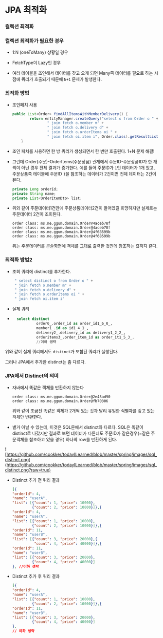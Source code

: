 # JPA 최적화

### 컬렉션 최적화

### 컬렉션 최적화가 필요한 경우

- 1:N (oneToMany) 상황일 경우

- FetchType이 Lazy인 경우 

- 여러 테이블을 조인해서 데이터를 갖고 오게 되면 Many쪽 데이터를 필요로 하는 시점에 쿼리가 호출되기 때문에 `N+1` 문제가 발생한다.

### 최적화 방법

- 조인페치 사용
  
  ```java
  public List<Order> findAllItemsWithMemberDelivery() {
          return entityManager.createQuery("select o from Order o " +
                  " join fetch o.member m" +
                  " join fetch o.delivery d" +
                  " join fetch o.orderItems oi " +
                  " join fetch oi.item i", Order.class).getResultList();
      }
  ```

- 조인 페치를 사용하면 한 방 쿼리가 생성되면서 한 번만 호출된다. 1+N 문제 해결!

- 그런데 Order(주문)-OrderItems(주문상품) 관계에서 주문ID-주문상품ID가 한 개씩이 아닌 경우 전체 결과가 증가한다. 예를 들어 주문ID가 `1`인 데이터가 1개 있고, 주문상품쪽 테이블에 주문ID `1`을 참조하는 데이터가 2건이면 전체 데이터는 2건이 된다.
  
  ```java
  private Long orderId;
  private String name;
  private List<OrderItemDto> list;
  ```

- 위와 같이 주문데이터1건안에 주문상품데이터2건이 들어있길 희망하지만 실제로는 주문데이터 2건이 조회된다.
  
  ```
  order class: ms.me.ggum.domain.Order@4aceb78f
  order class: ms.me.ggum.domain.Order@4aceb78f
  order class: ms.me.ggum.domain.Order@4f68599b
  order class: ms.me.ggum.domain.Order@4f68599b
  ```
  
  위는 주문데이터를 콘솔화면에 객체를 그대로 출력한 것인데 참조하는  값까지 같다.

### 최적화 방법2

- 조회 쿼리에 distinct를 추가한다.
  
  ```java
   " select distinct o from Order o " +
   " join fetch o.member m" +
   " join fetch o.delivery d" +
   " join fetch o.orderItems oi " +
   " join fetch oi.item i"
  ```

- 실제 쿼리

- ```sql
    select distinct 
             order0_.order_id as order_id1_6_0_,
             member1_.id as id1_4_1_,
             delivery2_.delivery_id as delivery1_2_2_,
             orderitems3_.order_item_id as order_it1_5_3_,
             //이하 생략
  ```

위와 같이 실제 쿼리에서도 `distinct`가 포함된 쿼리가 실행된다.

그러나 JPA에서 추가한 distinct는 좀 다르다.

### JPA에서 Distinct의 의미

- 자바에서 똑같은 객체를 반환하지 않는다
  
  ```
  order class: ms.me.ggum.domain.Order@2e43ad90
  order class: ms.me.ggum.domain.Order@fb70306
  ```
  
  위와 같이 조금전 똑같은 객체가 2개씩 있는 것과 달리 유일한 식별자를 갖고 있는 객체만 반환한다.

- 별거 아닐 수 있는데, 이것은 SQL문에서 distinct와 다르다. SQL은 똑같이 distinct로 나갔지만 결과로 보면 데이터가 다른데도 주문ID가 같은경우(=같은 주문객체를 참조하고 있을 경우) 하나의 row를 반환하게 된다.

![https://github.com/cookker/todayILearned/blob/master/spring/images/sql_distinct.png](https://github.com/cookker/todayILearned/blob/master/spring/images/sql_distinct.png?raw=true)

- Distinct 추가 전 쿼리 결과
  
  ```json
  [{
  "orderId": 4,
  "name": "userA",
  "list": [{"count": 1, "price": 10000},
           {"count": 2, "price": 10000}]},{
  "orderId": 4,
  "name": "userA",
  "list": [{"count": 1, "price": 10000},
           {"count": 2, "price": 10000}]},{
  "orderId": 11,
  "name": "userB",
  "list": [{"count": 3, "price": 20000},{
            "count": 4, "price": 40000}]},{
  "orderId": 11,
  "name": "userB",
  "list": [{"count": 3, "price": 20000},
           {"count": 4, "price": 40000}]
  }, //이하 생략
  ```

- Distinct 추가 후 쿼리 결과
  
  ```json
  [{
  "orderId": 4,
  "name": "userA",
  "list": [{"count": 1, "price": 10000},
           {"count": 2, "price": 10000}]},{
  "orderId": 11,
  "name": "userB",
  "list": [{"count": 3, "price": 20000},
           {"count": 4, "price": 40000}]
  },
  // 이하 생략
  ```
